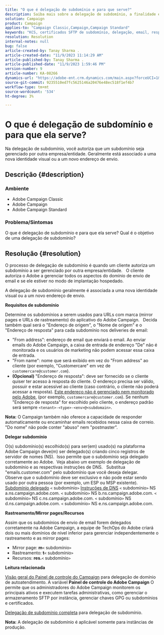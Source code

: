 ```yaml
---
title: "O que é delegação de subdomínio e para que serve?"
description: Saiba mais sobre a delegação de subdomínio, a finalidade e a meta.
solution: Campaign
product: Campaign
applies-to: "Campaign Classic,Campaign,Campaign Standard"
keywords: "KCS, certificados SFTP de subdomínio, delegação, email, resposta, Campanha"
resolution: Resolution
internal-notes: null
bug: false
article-created-by: Tanay Sharma .
article-created-date: "11/9/2023 11:14:29 AM"
article-published-by: Tanay Sharma .
article-published-date: "11/9/2023 1:59:46 PM"
version-number: 9
article-number: KA-08266
dynamics-url: "https://adobe-ent.crm.dynamics.com/main.aspx?forceUCI=1&pagetype=entityrecord&etn=knowledgearticle&id=dbe40925-f17e-ee11-8179-6045bd0065b6"
source-git-commit: 9235510ed7fc5625146a20476e48ec518f1ef4b7
workflow-type: tm+mt
source-wordcount: '534'
ht-degree: 3%

---
```


# O que é delegação de subdomínio e para que ela serve?


Na delegação de subdomínio, você autoriza que um subdomínio seja gerenciado por outra empresa/entidade. Geralmente está associado a uma nova identidade visual ou a um novo endereço de envio.

## Descrição {#description}


### Ambiente

- Adobe Campaign Classic
- Adobe Campaign
- Adobe Campaign Standard




### Problema/Sintomas

O que é delegação de subdomínio e para que ela serve? Qual é o objetivo de uma delegação de subdomínio?


## Resolução {#resolution}


O processo de delegação de subdomínio é quando um cliente autoriza um subdomínio a ser gerenciado por outra empresa/entidade.  
O cliente autoriza o Adobe a gerenciar todos os aspectos do domínio de envio de email e se ele estiver no modo de implantação hospedado.

A delegação de subdomínio geralmente é associada a uma nova identidade visual ou a um novo endereço de envio.

<b>Requisitos de subdomínio</b>

Determine os subdomínios a serem usados para URLs com marca (mirror pages e URLs de rastreamento) do aplicativo do Adobe Campaign.  
Decida também qual será o &quot;Endereço de origem&quot;, o &quot;Nome de origem&quot; e o &quot;Endereço de resposta&quot; para cada subdomínio nos deliveries de email:

- &quot;From address&quot;: endereço de email que enviará o email. Ao enviar emails do Adobe Campaign, a caixa de entrada de endereço &quot;De&quot; não é monitorada e os usuários de marketing não podem acessar essa caixa de entrada.
- &quot;From name&quot;: nome que será exibido em vez do &quot;From address&quot; ao cliente (por exemplo, &quot;Customercare&quot; em vez de `customercare@customer.com`).
- <b>(Opcional)</b> &quot;Endereço de resposta&quot;: deve ser fornecido se o cliente quiser ter acesso à resposta do cliente. O endereço precisa ser válido, possuir e estar acessível ao cliente (caso contrário, o cliente não poderá acessar a resposta). <u>Este endereço não é gerenciado nem monitorado pelo Adobe</u>, (por exemplo, `customercare@customer.com`). Se nenhum &quot;Endereço de resposta&quot; for escolhido pelo cliente, o endereço padrão será sempre `<tenant>-<type>-<env>@<subdomain>`.


<b>Nota:</b> O Campaign também não oferece a capacidade de responder automaticamente ou encaminhar emails recebidos nessa caixa de correio. &quot;Do nome&quot; não pode conter &quot;abuso&quot; nem &quot;postmaster&quot;.

<b>Delegar subdomínio</b>

O(s) subdomínio(s) escolhido(s) para ser(em) usado(s) na plataforma Adobe Campaign deve(m) ser delegado(s) criando cinco registros de servidor de nomes (NS). 
Isso permite que o subdomínio seja delegado corretamente ao Adobe.  Veja abaixo um exemplo de delegação de subdomínio e as respectivas instruções de DNS.  
Substitua &quot;emails.customer.com&quot; pelo subdomínio que você deseja delegar.  
Observe que o subdomínio deve ser exclusivo e não pode estar sendo usado por outra pessoa (por exemplo, um ESP ou MSP existente).
 
<u>Subdomínio delegado</u>
`<` subdomínio`>`
<u>Instruções de DNS</u>
`<` subdomínio`>`  NS a.ns.campaign.adobe.com.
`<` subdomínio`>`  NS b.ns.campaign.adobe.com.
`<` subdomínio`>`  NS c.ns.campaign.adobe.com.
`<` subdomínio`>`  NS d.ns.campaign.adobe.com.
`<` subdomínio`>`  NS e.ns.campaign.adobe.com.

<b>Rastreamento/Mirror pages/Recursos</b>

Assim que os subdomínios de envio de email forem delegados corretamente na Adobe Campaign, a equipe de TechOps do Adobe criará dois ou mais domínios de nível inferior para gerenciar independentemente o rastreamento e as mirror pages:

- Mirror page: <b>m</b>`<` subdomínio`>`
- Rastreamento: <b>t</b>`<` subdomínio`>`
- Recursos: <b>res.</b>`<` subdomínio`>`




<b>Leitura relacionada</b>

[Visão geral do Painel de controle do Campaign](https://experienceleague.adobe.com/docs/campaign-classic-learn/control-panel/control-panel-overview.html?lang=pt-BR) para delegação de domínio de autoatendimento. A variável <b>Painel de controle do Adobe Campaign</b> O permite que os administradores do Adobe Campaign monitorem os principais ativos e executem tarefas administrativas, como gerenciar o armazenamento SFTP por instância, gerenciar chaves GPG ou subdomínios e certificados.

[Delegação de subdomínio completa](https://experienceleague.adobe.com/docs/campaign-classic-learn/control-panel/subdomains-and-certificates/subdomain-delegation.html) para delegação de subdomínio.

<b>Nota:</b> A delegação de subdomínio é aplicável somente para instâncias de produção.
